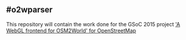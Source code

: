 #o2wparser
----------
This repository will contain the work done for the GSoC 2015 project ['A WebGL frontend for OSM2World' for OpenStreetMap](http://www.google-melange.com/gsoc/project/details/google/gsoc2015/gargsms/5657382461898752)